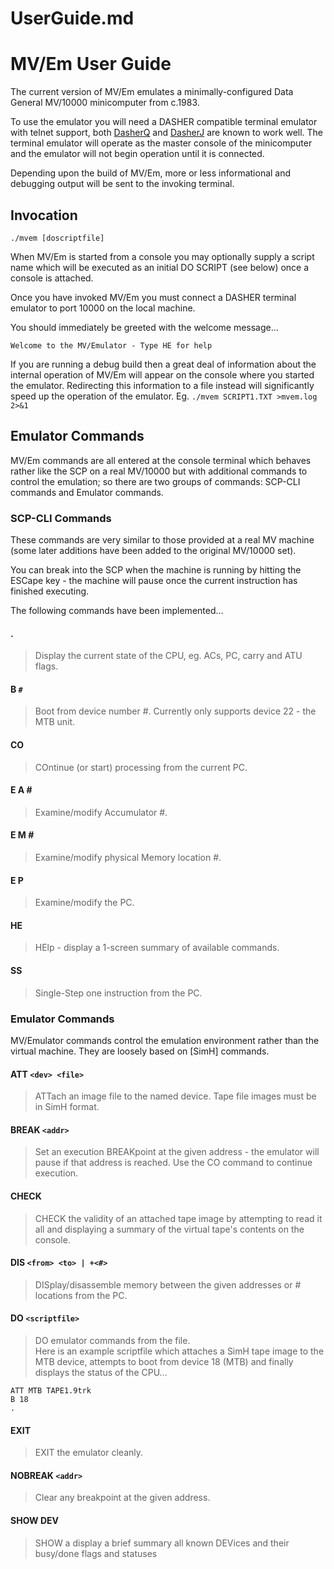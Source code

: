 UserGuide.md
============

# MV/Em User Guide #

The current version of MV/Em emulates a minimally-configured Data General MV/10000 minicomputer from c.1983.

To use the emulator you will need a DASHER compatible terminal emulator with telnet support, 
both [DasherQ](https://github.com/SMerrony/DasherQ) and [DasherJ](https://github.com/SMerrony/DasherJ) are 
known to work well.
The terminal emulator will operate as the master console of the minicomputer and the emulator will not begin 
operation until it is connected.

Depending upon the build of MV/Em, more or less informational and debugging output will be sent to the 
invoking terminal.

## Invocation ##

  `./mvem [doscriptfile]`

When MV/Em is started from a console you may optionally supply a script name which will be executed as an 
initial DO SCRIPT (see below) once a console is attached.

Once you have invoked MV/Em you must connect a DASHER terminal emulator to port 10000 on the local machine.

You should immediately be greeted with the welcome message...

  `Welcome to the MV/Emulator - Type HE for help`

If you are running a debug build then a great deal of information about the internal operation of MV/Em will 
appear on the console where you started the emulator.  Redirecting this information to a file instead will 
significantly speed up the operation of the emulator. Eg. 
    `./mvem SCRIPT1.TXT >mvem.log 2>&1`
	
## Emulator Commands ##
MV/Em commands are all entered at the console terminal which behaves rather like the SCP on a real MV/10000 but 
with additional commands to control the emulation; so there are two groups of commands: SCP-CLI commands and Emulator 
commands.

### SCP-CLI Commands ###
These commands are very similar to those provided at a real MV machine (some later additions have been added to 
the original MV/10000 set).

You can break into the SCP when the machine is running by hitting the ESCape key - the machine will pause once 
the current instruction has finished executing.

The following commands have been implemented...

#### . ####
> Display the current state of the CPU, eg. ACs, PC, carry and ATU flags.

#### B `#` ####
> Boot from device number #.  Currently only supports device 22 - the MTB unit.

#### CO ####
> COntinue (or start) processing from the current PC.

#### E A # ####
> Examine/modify Accumulator #.

#### E M # ####
> Examine/modify physical Memory location #.

#### E P ####
> Examine/modify the PC.

#### HE ####
> HElp - display a 1-screen summary of available commands.

#### SS ####
> Single-Step one instruction from the PC.

### Emulator Commands ###
MV/Emulator commands control the emulation environment rather than the virtual machine.  They are loosely based on [SimH] commands.

#### ATT `<dev> <file>` ####
> ATTach an image file to the named device.  Tape file images must be in SimH format.

#### BREAK `<addr>` ####
> Set an execution BREAKpoint at the given address - the emulator will pause if that address is reached.  Use the CO command to continue execution.

#### CHECK ####
> CHECK the validity of an attached tape image by attempting to read it all and displaying a summary of the virtual tape's contents on the console.

#### DIS `<from> <to> | +<#>` ####
> DISplay/disassemble memory between the given addresses or # locations from the PC.

#### DO `<scriptfile>` ####
> DO emulator commands from the file.  
> Here is an example scriptfile which attaches a SimH tape image to the MTB device, attempts to boot from device 18 (MTB) and finally displays the status of the CPU...

    ATT MTB TAPE1.9trk
    B 18
    .
  
#### EXIT ####
> EXIT the emulator cleanly.

#### NOBREAK `<addr>`
> Clear any breakpoint at the given address.

#### SHOW DEV ####
> SHOW a display a brief summary all known DEVices and their busy/done flags and statuses


